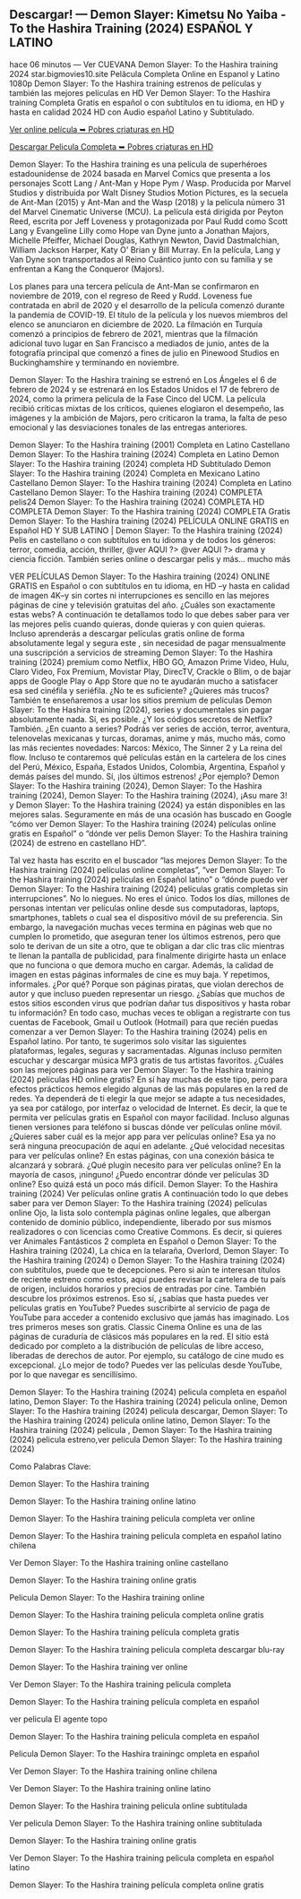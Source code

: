 ## Descargar! — Demon Slayer: Kimetsu No Yaiba - To the Hashira Training (2024) ESPAÑOL Y LATINO

hace 06 minutos — Ver CUEVANA Demon Slayer: To the Hashira training 2024 star.bigmovies10.site Pelãcula Completa Online en Espanol y Latino 1080p Demon Slayer: To the Hashira training estrenos de películas y también las mejores películas en HD Ver Demon Slayer: To the Hashira training Completa Gratis en español o con subtítulos en tu idioma, en HD y hasta en calidad 2024 HD con Audio español Latino y Subtitulado.


[Ver online película ➥ Pobres criaturas en HD](https://fun.classmovies88.com/es/1216221/demon-slayer-kimetsu-no-yaiba-verso-l-rsquo-allenamento-dei-pilastri.html)


[Descargar Pelicula Completa ➥ Pobres criaturas en HD](https://fun.classmovies88.com/es/1216221/demon-slayer-kimetsu-no-yaiba-verso-l-rsquo-allenamento-dei-pilastri.html)


Demon Slayer: To the Hashira training es una película de superhéroes estadounidense de 2024 basada en Marvel Comics que presenta a los personajes Scott Lang / Ant-Man y Hope Pym / Wasp. Producida por Marvel Studios y distribuida por Walt Disney Studios Motion Pictures, es la secuela de Ant-Man (2015) y Ant-Man and the Wasp (2018) y la película número 31 del Marvel Cinematic Universe (MCU). La película está dirigida por Peyton Reed, escrita por Jeff Loveness y protagonizada por Paul Rudd como Scott Lang y Evangeline Lilly como Hope van Dyne junto a Jonathan Majors, Michelle Pfeiffer, Michael Douglas, Kathryn Newton, David Dastmalchian, William Jackson Harper, Katy O' Brian y Bill Murray. En la película, Lang y Van Dyne son transportados al Reino Cuántico junto con su familia y se enfrentan a Kang the Conqueror (Majors).

Los planes para una tercera película de Ant-Man se confirmaron en noviembre de 2019, con el regreso de Reed y Rudd. Loveness fue contratada en abril de 2020 y el desarrollo de la película comenzó durante la pandemia de COVID-19. El título de la película y los nuevos miembros del elenco se anunciaron en diciembre de 2020. La filmación en Turquía comenzó a principios de febrero de 2021, mientras que la filmación adicional tuvo lugar en San Francisco a mediados de junio, antes de la fotografía principal que comenzó a fines de julio en Pinewood Studios en Buckinghamshire y terminando en noviembre.

Demon Slayer: To the Hashira training se estrenó en Los Ángeles el 6 de febrero de 2024 y se estrenará en los Estados Unidos el 17 de febrero de 2024, como la primera película de la Fase Cinco del UCM. La película recibió críticas mixtas de los críticos, quienes elogiaron el desempeño, las imágenes y la ambición de Majors, pero criticaron la trama, la falta de peso emocional y las desviaciones tonales de las entregas anteriores.

Demon Slayer: To the Hashira training (2001) Completa en Latino Castellano Demon Slayer: To the Hashira training (2024) Completa en Latino Demon Slayer: To the Hashira training (2024) completa HD Subtitulado Demon Slayer: To the Hashira training (2024) Completa en Mexicano Latino Castellano Demon Slayer: To the Hashira training (2024) Completa en Latino Castellano Demon Slayer: To the Hashira training (2024) COMPLETA pelis24 Demon Slayer: To the Hashira training (2024) COMPLETA HD COMPLETA Demon Slayer: To the Hashira training (2024) COMPLETA Gratis Demon Slayer: To the Hashira training (2024) PELÍCULA ONLINE GRATIS en Español HD Y SUB LATINO | Demon Slayer: To the Hashira training (2024) Pelis en castellano o con subtítulos en tu idioma y de todos los géneros: terror, comedia, acción, thriller, @ver AQUI ?> @ver AQUI ?> drama y ciencia ficción. También series online o descargar pelis y más… mucho más

VER PELÍCULAS Demon Slayer: To the Hashira training (2024) ONLINE GRATIS en Español o con subtítulos en tu idioma, en HD –y hasta en calidad de imagen 4K–y sin cortes ni interrupciones es sencillo en las mejores páginas de cine y televisión gratuitas del año. ¿Cuáles son exactamente estas webs? A continuación te detallamos todo lo que debes saber para ver las mejores pelis cuando quieras, donde quieras y con quien quieras. Incluso aprenderás a descargar películas gratis online de forma absolutamente legal y segura este , sin necesidad de pagar mensualmente una suscripción a servicios de streaming Demon Slayer: To the Hashira training (2024) premium como Netflix, HBO GO, Amazon Prime Video, Hulu, Claro Video, Fox Premium, Movistar Play, DirecTV, Crackle o Blim, o de bajar apps de Google Play o App Store que no te ayudarán mucho a satisfacer esa sed cinéfila y seriéfila. ¿No te es suficiente? ¿Quieres más trucos? También te enseñaremos a usar los sitios premium de películas Demon Slayer: To the Hashira training (2024), series y documentales sin pagar absolutamente nada. Sí, es posible. ¿Y los códigos secretos de Netflix? También. ¿En cuanto a series? Podrás ver series de acción, terror, aventura, telenovelas mexicanas y turcas, doramas, anime y más, mucho más, como las más recientes novedades: Narcos: México, The Sinner 2 y La reina del flow. Incluso te contaremos qué películas están en la cartelera de los cines del Perú, México, España, Estados Unidos, Colombia, Argentina, Español y demás países del mundo. Sí, ¡los últimos estrenos! ¿Por ejemplo? Demon Slayer: To the Hashira training (2024), Demon Slayer: To the Hashira training (2024), Demon Slayer: To the Hashira training (2024), ¡Asu mare 3! y Demon Slayer: To the Hashira training (2024) ya están disponibles en las mejores salas. Seguramente en más de una ocasión has buscado en Google “cómo ver Demon Slayer: To the Hashira training (2024) películas online gratis en Español” o “dónde ver pelis Demon Slayer: To the Hashira training (2024) de estreno en castellano HD”.

Tal vez hasta has escrito en el buscador “las mejores Demon Slayer: To the Hashira training (2024) películas online completas”, “ver Demon Slayer: To the Hashira training (2024) películas en Español latino” o “dónde puedo ver Demon Slayer: To the Hashira training (2024) películas gratis completas sin interrupciones”. No lo niegues. No eres el único. Todos los días, millones de personas intentan ver películas online desde sus computadoras, laptops, smartphones, tablets o cual sea el dispositivo móvil de su preferencia. Sin embargo, la navegación muchas veces termina en páginas web que no cumplen lo prometido, que aseguran tener los últimos estrenos, pero que solo te derivan de un site a otro, que te obligan a dar clic tras clic mientras te llenan la pantalla de publicidad, para finalmente dirigirte hasta un enlace que no funciona o que demora mucho en cargar. Además, la calidad de imagen en estas páginas informales de cine es muy baja. Y repetimos, informales. ¿Por qué? Porque son páginas piratas, que violan derechos de autor y que incluso pueden representar un riesgo. ¿Sabías que muchos de estos sitios esconden virus que podrían dañar tus dispositivos y hasta robar tu información? En todo caso, muchas veces te obligan a registrarte con tus cuentas de Facebook, Gmail u Outlook (Hotmail) para que recién puedas comenzar a ver Demon Slayer: To the Hashira training (2024) pelis en Español latino. Por tanto, te sugerimos solo visitar las siguientes plataformas, legales, seguras y sacramentadas. Algunas incluso permiten escuchar y descargar música MP3 gratis de tus artistas favoritos. ¿Cuáles son las mejores páginas para ver Demon Slayer: To the Hashira training (2024) películas HD online gratis? En sí hay muchas de este tipo, pero para efectos prácticos hemos elegido algunas de las más populares en la red de redes. Ya dependerá de ti elegir la que mejor se adapte a tus necesidades, ya sea por catálogo, por interfaz o velocidad de Internet. Es decir, la que te permita ver películas gratis en Español con mayor facilidad. Incluso algunas tienen versiones para teléfono si buscas dónde ver películas online móvil. ¿Quieres saber cuál es la mejor app para ver películas online? Esa ya no será ninguna preocupación de aquí en adelante. ¿Qué velocidad necesitas para ver películas online? En estas páginas, con una conexión básica te alcanzará y sobrará. ¿Qué plugin necesito para ver películas online? En la mayoría de casos, ¡ninguno! ¿Puedo encontrar dónde ver películas 3D online? Eso quizá está un poco más difícil. Demon Slayer: To the Hashira training (2024) Ver películas online gratis A continuación todo lo que debes saber para ver Demon Slayer: To the Hashira training (2024) películas online Ojo, la lista solo contempla páginas online legales, que albergan contenido de dominio público, independiente, liberado por sus mismos realizadores o con licencias como Creative Commons. Es decir, si quieres ver Animales Fantásticos 2 completa en Español o Demon Slayer: To the Hashira training (2024), La chica en la telaraña, Overlord, Demon Slayer: To the Hashira training (2024) o Demon Slayer: To the Hashira training (2024) con subtítulos, puede que te decepciones. Pero si aún te interesan títulos de reciente estreno como estos, aquí puedes revisar la cartelera de tu país de origen, incluidos horarios y precios de entradas por cine. También descubre los próximos estrenos. Eso sí, ¿sabías que hasta puedes ver películas gratis en YouTube? Puedes suscribirte al servicio de paga de YouTube para acceder a contenido exclusivo que jamás has imaginado. Los tres primeros meses son gratis. Classic Cinema Online es una de las páginas de curaduría de clásicos más populares en la red. El sitio está dedicado por completo a la distribución de películas de libre acceso, liberadas de derechos de autor. Por ejemplo, su catálogo de cine mudo es excepcional. ¿Lo mejor de todo? Puedes ver las películas desde YouTube, por lo que navegar es sencillísimo.

Demon Slayer: To the Hashira training (2024) pelicula completa en español latino, Demon Slayer: To the Hashira training (2024) pelicula online, Demon Slayer: To the Hashira training (2024) pelicula descargar, Demon Slayer: To the Hashira training (2024) pelicula online latino, Demon Slayer: To the Hashira training (2024) pelicula , Demon Slayer: To the Hashira training (2024) pelicula estreno,ver pelicula Demon Slayer: To the Hashira training (2024)

Como Palabras Clave:

Demon Slayer: To the Hashira training

Demon Slayer: To the Hashira training online latino

Demon Slayer: To the Hashira training pelicula completa ver online

Demon Slayer: To the Hashira training pelicula completa en español latino chilena

Ver Demon Slayer: To the Hashira training online castellano

Demon Slayer: To the Hashira training online gratis

Pelicula Demon Slayer: To the Hashira training online

Demon Slayer: To the Hashira training pelicula completa online gratis

Demon Slayer: To the Hashira training película completa gratis

Demon Slayer: To the Hashira training pelicula completa descargar blu-ray

Demon Slayer: To the Hashira training ver online

Ver Demon Slayer: To the Hashira training pelicula completa

Demon Slayer: To the Hashira training película completa en español

ver pelicula El agente topo

Demon Slayer: To the Hashira training pelicula completa en español

Pelicula Demon Slayer: To the Hashira trainingc ompleta en español

Ver Demon Slayer: To the Hashira training online chilena

Ver Demon Slayer: To the Hashira training online latino

Demon Slayer: To the Hashira training pelicula online subtitulada

Ver pelicula Demon Slayer: To the Hashira training online subtitulada

Demon Slayer: To the Hashira training online gratis

Ver Demon Slayer: To the Hashira training pelicula completa en español latino

Demon Slayer: To the Hashira training película completa online gratis
